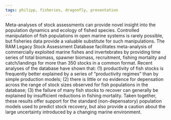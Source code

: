 ```yaml
---
tags: philipp, fisheries, dragonfly, presentation
---
```

Meta-analyses of stock assessments can provide novel insight into the population dynamics and ecology of fished species. Controlled manipulation of fish populations in open marine systems is rarely possible, but fisheries data provide a valuable substitute for such manipulations. The RAM Legacy Stock Assessment Database facilitates meta-analysis of commercially exploited marine fishes and invertebrates by providing time series of total biomass, spawner biomass, recruitment, fishing mortality and catch/landings for more than 350 stocks in a common format. Recent analyses of the database have shown that: (1) productivity of fish stocks is frequently better explained by a series of “productivity regimes” than by simple production models; (2) there is little or no evidence for depensation across the range of stock sizes observed for fish populations in the database; (3) the failure of many fish stocks to recover can generally be explained by insufficient reductions in fishing mortality. Taken together, these results offer support for the standard (non-depensatory) population models used to predict stock recovery, but also provide a caution about the large uncertainty introduced by a changing marine environment. 

